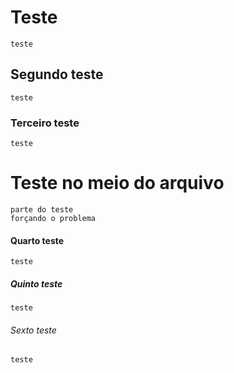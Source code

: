 # Teste
    teste
## Segundo teste
    teste
### Terceiro teste
    teste

# Teste no meio do arquivo
    parte do teste
    forçando o problema
    
#### Quarto teste
    teste
##### Quinto teste
    teste
###### Sexto teste
    teste